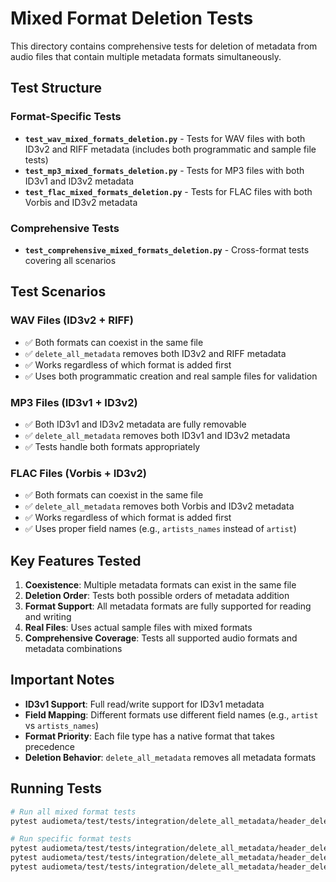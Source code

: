 # Mixed Format Deletion Tests

This directory contains comprehensive tests for deletion of metadata from audio files that contain multiple metadata formats simultaneously.

## Test Structure

### Format-Specific Tests

- **`test_wav_mixed_formats_deletion.py`** - Tests for WAV files with both ID3v2 and RIFF metadata (includes both programmatic and sample file tests)
- **`test_mp3_mixed_formats_deletion.py`** - Tests for MP3 files with both ID3v1 and ID3v2 metadata
- **`test_flac_mixed_formats_deletion.py`** - Tests for FLAC files with both Vorbis and ID3v2 metadata

### Comprehensive Tests

- **`test_comprehensive_mixed_formats_deletion.py`** - Cross-format tests covering all scenarios

## Test Scenarios

### WAV Files (ID3v2 + RIFF)

- ✅ Both formats can coexist in the same file
- ✅ `delete_all_metadata` removes both ID3v2 and RIFF metadata
- ✅ Works regardless of which format is added first
- ✅ Uses both programmatic creation and real sample files for validation

### MP3 Files (ID3v1 + ID3v2)

- ✅ Both ID3v1 and ID3v2 metadata are fully removable
- ✅ `delete_all_metadata` removes both ID3v1 and ID3v2 metadata
- ✅ Tests handle both formats appropriately

### FLAC Files (Vorbis + ID3v2)

- ✅ Both formats can coexist in the same file
- ✅ `delete_all_metadata` removes both Vorbis and ID3v2 metadata
- ✅ Works regardless of which format is added first
- ✅ Uses proper field names (e.g., `artists_names` instead of `artist`)

## Key Features Tested

1. **Coexistence**: Multiple metadata formats can exist in the same file
2. **Deletion Order**: Tests both possible orders of metadata addition
3. **Format Support**: All metadata formats are fully supported for reading and writing
4. **Real Files**: Uses actual sample files with mixed formats
5. **Comprehensive Coverage**: Tests all supported audio formats and metadata combinations

## Important Notes

- **ID3v1 Support**: Full read/write support for ID3v1 metadata
- **Field Mapping**: Different formats use different field names (e.g., `artist` vs `artists_names`)
- **Format Priority**: Each file type has a native format that takes precedence
- **Deletion Behavior**: `delete_all_metadata` removes all metadata formats

## Running Tests

```bash
# Run all mixed format tests
pytest audiometa/test/tests/integration/delete_all_metadata/header_deletion/mixed_format/ -v

# Run specific format tests
pytest audiometa/test/tests/integration/delete_all_metadata/header_deletion/mixed_format/test_wav_mixed_formats_deletion.py -v
pytest audiometa/test/tests/integration/delete_all_metadata/header_deletion/mixed_format/test_mp3_mixed_formats_deletion.py -v
pytest audiometa/test/tests/integration/delete_all_metadata/header_deletion/mixed_format/test_flac_mixed_formats_deletion.py -v
```
